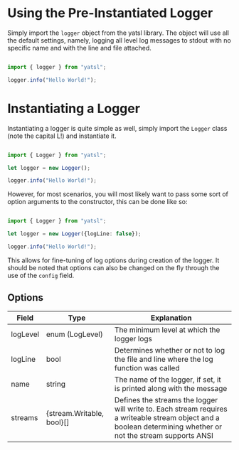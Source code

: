 # Using the Pre-Instantiated Logger
Simply import the `logger` object from the yatsl library. The object will use all the default settings, namely, logging all level log messages to stdout with no specific name and with the line and file attached.
```ts

import { logger } from "yatsl";

logger.info("Hello World!");

```

# Instantiating a Logger
Instantiating a logger is quite simple as well, simply import the `Logger` class (note the capital L!) and instantiate it.
```ts

import { Logger } from "yatsl";

let logger = new Logger();

logger.info("Hello World!");

```
However, for most scenarios, you will most likely want to pass some sort of option arguments to the constructor, this can be done like so:
```ts

import { Logger } from "yatsl";

let logger = new Logger({logLine: false});

logger.info("Hello World!");

```
This allows for fine-tuning of log options during creation of the logger. It should be noted that options can also be changed on the fly through the use of the `config` field.

## Options
| Field    | Type                      | Explanation                                                                                                                                                    |
| -------- | ------------------------- | -------------------------------------------------------------------------------------------------------------------------------------------------------------- |
| logLevel | enum (LogLevel)           | The minimum level at which the logger logs                                                                                                                     | 
| logLine  | bool                      | Determines whether or not to log the file and line where the log function was called                                                                           |
| name     | string                    | The name of the logger, if set, it is printed along with the message                                                                                           |
| streams  | {stream.Writable, bool}[] | Defines the streams the logger will write to. Each stream requires a writeable stream object and a boolean determining whether or not the stream supports ANSI |
